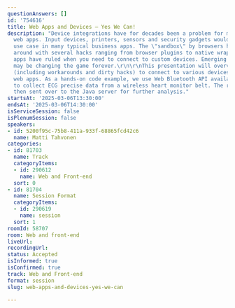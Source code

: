 ```yaml
---
questionAnswers: []
id: '754616'
title: Web Apps and Devices – Yes We Can!
description: "Device integrations have for decades been a problem for many business
  web apps. Input devices, printers, sensors and security gadgets would have their
  use case in many typical business apps. The \"sandbox\" by browsers has been worked
  around with several hacks ranging from browser plugins to native wrappers, but native
  apps have ruled when you need to connect to custom devices. Emerging new web standards
  may be changing the game forever.\r\n\r\nThis presentation will overview the possibilities
  (including workarounds and dirty hacks) to connect to various devices from your
  web apps. As a hands-on code example, we use Web Bluetooth API available in Chrome
  to collect ECG precise data from a wireless heart monitor belt. The row bytes are
  then sent over to the Java server for further analysis."
startsAt: '2025-03-06T13:30:00'
endsAt: '2025-03-06T14:30:00'
isServiceSession: false
isPlenumSession: false
speakers:
- id: 5200f95c-75b8-411a-933f-68865fcd42c6
  name: Matti Tahvonen
categories:
- id: 81703
  name: Track
  categoryItems:
  - id: 290612
    name: Web and Front-end
  sort: 0
- id: 81704
  name: Session Format
  categoryItems:
  - id: 290619
    name: session
  sort: 1
roomId: 58707
room: Web and front-end
liveUrl:
recordingUrl:
status: Accepted
isInformed: true
isConfirmed: true
track: Web and Front-end
format: session
slug: web-apps-and-devices-yes-we-can

---
```

